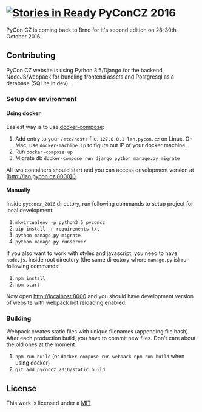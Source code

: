 [![Stories in Ready](https://badge.waffle.io/pyvec/cz.pycon.org-2016.png?label=ready&title=Ready)](https://waffle.io/pyvec/cz.pycon.org-2016)
PyConCZ 2016
============

PyCon CZ is coming back to Brno for it's second edition on 28-30th October 2016.

Contributing
------------

PyCon CZ website is using Python 3.5/Django for the backend, NodeJS/webpack for
bundling frontend assets and Postgresql as a database (SQLite in dev).

### Setup dev environment

#### Using docker

Easiest way is to use [docker-compose](https://docs.docker.com/compose/):

1. Add entry to your `/etc/hosts` file. `127.0.0.1 lan.pycon.cz` on Linux. On
Mac, use `docker-machine ip` to figure out IP of your docker machine.
2. Run `docker-compose up`
3. Migrate db `docker-compose run django python manage.py migrate`

All two containers should start and you can access development version at
[http://lan.pycon.cz:8000]().

#### Manually

Inside `pyconcz_2016` directory,
run following commands to setup project for local development:

1. `mkvirtualenv -p python3.5 pyconcz`
2. `pip install -r requirements.txt`
3. `python manage.py migrate`
4. `python manage.py runserver`

If you also want to work with styles and javascript, you need to have `node.js`.
Inside root directory (the same directory where `manage.py` is) run following commands:

1. `npm install`
2. `npm start`

Now open [http://localhost:8000]() and you should have development version of
website with webpack hot reloading enabled.

### Building

Webpack creates static files with unique filenames (appending file hash). After
each production build, you have to commit new files. Don't care about the old
ones at the moment.

1. `npm run build` (or `docker-compose run webpack npm run build` when using docker)
2. `git add pyconcz_2016/static_build`


License
-------

This work is licensed under a [MIT](./LICENSE.md)
